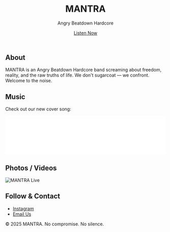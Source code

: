 <!DOCTYPE html>
<html lang="en">
<head>
  <meta charset="UTF-8" />
  <meta name="viewport" content="width=device-width, initial-scale=1.0"/>
  <title>MANTRA | Angry Beatdown Hardcore</title>
  <link rel="stylesheet" href="style.css" />
</head>
<body>
  <header>
    <h1>MANTRA</h1>
    <p class="tagline">Angry Beatdown Hardcore</p>
    <a href="#music" class="btn">Listen Now</a>
  </header>

  <section id="about">
    <h2>About</h2>
    <p>MANTRA is an Angry Beatdown Hardcore band screaming about freedom, reality, and the raw truths of life. We don't sugarcoat — we confront. Welcome to the noise.</p>
  </section>

  <section id="music">
    <h2>Music</h2>
    <p>Check out our new cover song:</p>
    <!-- Embed your music player below -->
    <iframe style="border: 0; width: 100%; height: 120px;" src="[https://open.spotify.com/embed/artist/your-band-id](https://mantra4humanity.bandcamp.com/track/mistakes-like-fractures-knocked-loose-cover)" allowtransparency="true" allow="encrypted-media"></iframe>
  </section>

  <section id="media">
    <h2>Photos / Videos</h2>
    <img src="your-photo.jpg" alt="MANTRA Live" style="max-width:100%; height:auto;" />
    <!-- Add more photos or YouTube embeds -->
  </section>

  <section id="contact">
    <h2>Follow & Contact</h2>
    <ul class="socials">
      <li><a href="[https://instagram.com/yourband](https://www.instagram.com/somethingthaticallmantra?utm_source=ig_web_button_share_sheet&igsh=ZDNlZDc0MzIxNw==)" target="_blank">Instagram</a></li>
      <li><a href="mailto:rafalrafal5252@gmail.com">Email Us</a></li>
    </ul>
  </section>

  <footer>
    <p>&copy; 2025 MANTRA. No compromise. No silence.</p>
  </footer>
</body>
</html>
